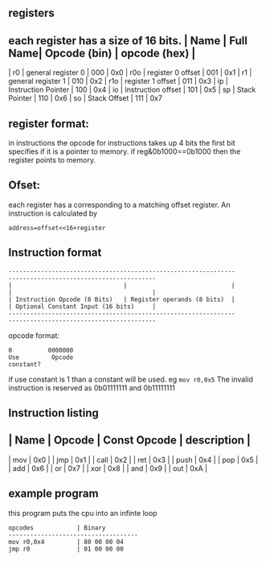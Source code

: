 ## registers
each register has a size of 16 bits.
| Name | Full Name| Opcode (bin)   | opcode (hex) |
---------------------------------------------------
| r0   | general register 0  | 000 | 0x0
| r0o  | register 0 offset   | 001 | 0x1
| r1   | general register 1  | 010 | 0x2
| r1o  | register 1 offset   | 011 | 0x3
| ip   | Instruction Pointer | 100 | 0x4
| io   | Instruction offset  | 101 | 0x5
| sp   | Stack Pointer       | 110 | 0x6
| so   | Stack Offset        | 111 | 0x7
## register format:
in instructions the opcode for instructions takes up 4 bits
the first bit specifies if it is a pointer to memory.
if reg&0b1000==0b1000 then the register points to memory.
## Ofset:
each register has a corresponding to a matching 
offset register. An instruction is calculated by
```
address=offset<<16+register
```
## Instruction format
```
---------------------------------------------------------------       -----------------------------------------
|                               |                             |       |                                       |
| Instruction Opcode (8 Bits)   | Register operands (8 bits)  |       | Optional Constant Input (16 bits)     |
---------------------------------------------------------------       -----------------------------------------
```

opcode format:
```
0          0000000
Use         Opcode
constant?
```
if use constant is 1 than a constant will be used. eg ```mov r0,0x5```
The invalid instruction is reserved as 0b01111111 and 0b11111111
## Instruction listing
| Name    | Opcode | Const Opcode |  description   |
-------------------------------------
| mov     | 0x0    | 
| jmp     | 0x1    |
| call    | 0x2    |
| ret     | 0x3    |
| push    | 0x4    |
| pop     | 0x5    |
| add     | 0x6    |
| or      | 0x7    |
| xor     | 0x8    |
| and     | 0x9    |
| out     | 0xA    |

## example program
this program puts the cpu into an infinte loop


```
opcodes            | Binary
------------------------------------
mov r0,0x4         | 80 00 00 04
jmp r0             | 01 00 00 00

```
